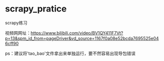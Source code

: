 # scrapy_pratice
scrapy练习

视频网网址：https://www.bilibili.com/video/BV1QY411F7Vt?p=13&spm_id_from=pageDriver&vd_source=1167f0a08e52bcda7695525e046cff90

ps：建议将'tao_bao'文件拿出来单独运行，要不然容易出现导包错误
